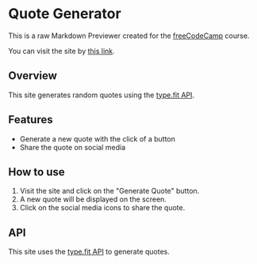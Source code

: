 # Quote Generator

This is a raw Markdown Previewer created for the [freeCodeCamp](https://www.freecodecamp.org/learn/front-end-development-libraries/front-end-development-libraries-projects/build-a-random-quote-machine) course.

You can visit the site by [this link](https://1giacomo.github.io/RandomQuoteMachine/).

## Overview

This site generates random quotes using the [type.fit API](https://type.fit/api/quotes).

## Features

- Generate a new quote with the click of a button
- Share the quote on social media

## How to use

1. Visit the site and click on the "Generate Quote" button.
2. A new quote will be displayed on the screen.
3. Click on the social media icons to share the quote.

## API

This site uses the [type.fit API](https://type.fit/api/quotes) to generate quotes.
